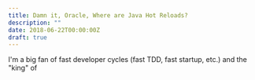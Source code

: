```yaml
---
title: Damn it, Oracle, Where are Java Hot Reloads?
description: ""
date: 2018-06-22T00:00:00Z
draft: true
---
```



I'm a big fan of fast developer cycles (fast TDD, fast startup, etc.) and the "king" of 

